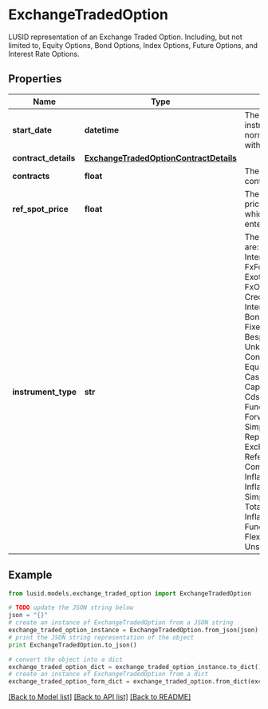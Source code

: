 # ExchangeTradedOption

LUSID representation of an Exchange Traded Option.  Including, but not limited to, Equity Options, Bond Options, Index Options, Future Options, and Interest Rate Options.

## Properties
Name | Type | Description | Notes
------------ | ------------- | ------------- | -------------
**start_date** | **datetime** | The start date of the instrument. This is normally synonymous with the trade-date. | 
**contract_details** | [**ExchangeTradedOptionContractDetails**](ExchangeTradedOptionContractDetails.md) |  | 
**contracts** | **float** | The number of contracts held. | 
**ref_spot_price** | **float** | The reference spot price for the option at which the contract was entered into. | 
**instrument_type** | **str** | The available values are: QuotedSecurity, InterestRateSwap, FxForward, Future, ExoticInstrument, FxOption, CreditDefaultSwap, InterestRateSwaption, Bond, EquityOption, FixedLeg, FloatingLeg, BespokeCashFlowsLeg, Unknown, TermDeposit, ContractForDifference, EquitySwap, CashPerpetual, CapFloor, CashSettled, CdsIndex, Basket, FundingLeg, FxSwap, ForwardRateAgreement, SimpleInstrument, Repo, Equity, ExchangeTradedOption, ReferenceInstrument, ComplexBond, InflationLinkedBond, InflationSwap, SimpleCashFlowLoan, TotalReturnSwap, InflationLeg, FundShareClass, FlexibleLoan, UnsettledCash, Cash | 

## Example

```python
from lusid.models.exchange_traded_option import ExchangeTradedOption

# TODO update the JSON string below
json = "{}"
# create an instance of ExchangeTradedOption from a JSON string
exchange_traded_option_instance = ExchangeTradedOption.from_json(json)
# print the JSON string representation of the object
print ExchangeTradedOption.to_json()

# convert the object into a dict
exchange_traded_option_dict = exchange_traded_option_instance.to_dict()
# create an instance of ExchangeTradedOption from a dict
exchange_traded_option_form_dict = exchange_traded_option.from_dict(exchange_traded_option_dict)
```
[[Back to Model list]](../README.md#documentation-for-models) [[Back to API list]](../README.md#documentation-for-api-endpoints) [[Back to README]](../README.md)


